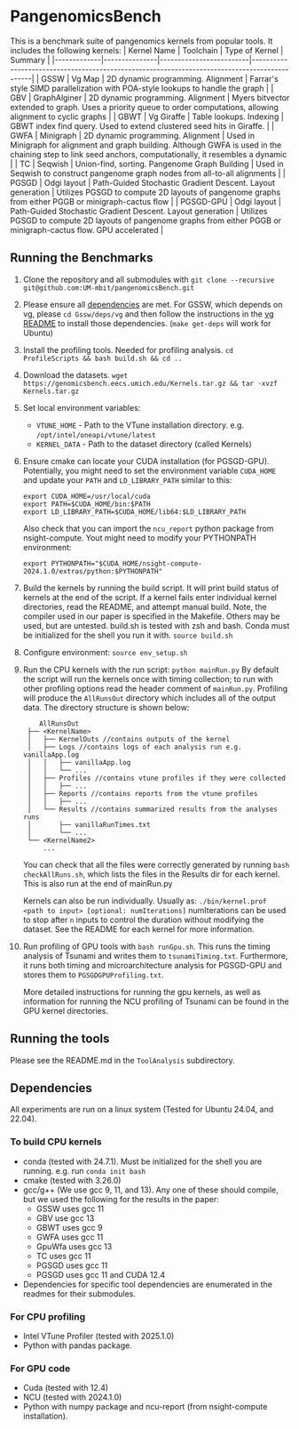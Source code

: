 # PangenomicsBench
This is a benchmark suite of pangenomics kernels from popular tools.
It includes the following kernels:
| Kernel Name | Toolchain     | Type of Kernel          | Summary                                                                                      |
|-------------|---------------|-------------------------|----------------------------------------------------------------------------------------------|
| GSSW        | Vg Map        | 2D dynamic programming. Alignment | Farrar's style SIMD parallelization with POA-style lookups to handle the graph                |
| GBV         | GraphAlginer  | 2D dynamic programming. Alignment | Myers bitvector extended to graph. Uses a priority queue to order computations, allowing alignment to cyclic graphs |
| GBWT        | Vg Giraffe    | Table lookups. Indexing | GBWT index find query. Used to extend clustered seed hits in Giraffe.                        |
| GWFA        | Minigraph     | 2D dynamic programming. Alignment | Used in Minigraph for alignment and graph building. Although GWFA is used in the chaining step to link seed anchors, computationally, it resembles a dynamic |
| TC          | Seqwish       | Union-find, sorting. Pangenome Graph Building | Used in Seqwish to construct pangenome graph nodes from all-to-all alignments |
| PGSGD       | Odgi layout   | Path-Guided Stochastic Gradient Descent. Layout generation | Utilizes PGSGD to compute 2D layouts of pangenome graphs from either PGGB or minigraph-cactus flow |
| PGSGD-GPU   | Odgi layout   | Path-Guided Stochastic Gradient Descent. Layout generation | Utilizes PGSGD to compute 2D layouts of pangenome graphs from either PGGB or minigraph-cactus flow. GPU accelerated |

## Running the Benchmarks
1. Clone the repository and all submodules with 
   `git clone --recursive git@github.com:UM-mbit/pangenomicsBench.git`
2. Please ensure all [dependencies](#dependencies) are met.
   For GSSW, which depends on vg, please `cd Gssw/deps/vg` and then follow the
   instructions in the [vg README](https://github.com/vgteam/vg) to install those
   dependencies. (`make get-deps` will work for Ubuntu)
3. Install the profiling tools. Needed for profiling analysis. 
   `cd ProfileScripts && bash build.sh && cd ..`
4. Download the datasets. 
   `wget https://genomicsbench.eecs.umich.edu/Kernels.tar.gz && tar -xvzf Kernels.tar.gz`
5. Set local environment variables:
   + `VTUNE_HOME` - Path to the VTune installation directory. e.g.
     `/opt/intel/oneapi/vtune/latest`
   + `KERNEL_DATA` - Path to the dataset directory (called Kernels)
6. Ensure cmake can locate your CUDA installation (for PGSGD-GPU). Potentially,
   you might need to set the environment variable `CUDA_HOME` and update your `PATH`
   and `LD_LIBRARY_PATH` similar to this:
   ```
   export CUDA_HOME=/usr/local/cuda
   export PATH=$CUDA_HOME/bin:$PATH
   export LD_LIBRARY_PATH=$CUDA_HOME/lib64:$LD_LIBRARY_PATH
   ```
   Also check that you can import the `ncu_report` python package from nsight-compute.
   Yout might need to modify your PYTHONPATH environment:
   ```
   export PYTHONPATH="$CUDA_HOME/nsight-compute-2024.1.0/extras/python:$PYTHONPATH"
   ```
6. Build the kernels by running the build script. It will print build status of
   kernels at the end of the script. If a kernel fails
   enter individual kernel directories, read the README, and attempt manual
   build. Note, the compiler used in our paper is specified in the Makefile.
   Others may be used, but are untested. build.sh is tested with zsh and bash. 
   Conda must be initialized for the shell you run it with.
   `source build.sh`
6. Configure environment: `source env_setup.sh`
7. Run the CPU kernels with the run script:
   `python mainRun.py`
   By default the script will run the kernels once with timing collection;
   to run with other profiling options read the header comment of `mainRun.py`.
   Profiling will produce the `AllRunsOut` directory which includes all of the output data. The
   directory structure is shown below:
   ```
       AllRunsOut
    ├── <KernelName>
    │   ├── KernelOuts //contains outputs of the kernel
    │   ├── Logs //contains logs of each analysis run e.g. vanillaApp.log
    │   │   ├── vanillaApp.log
    │   │   └── ...
    │   ├── Profiles //contains vtune profiles if they were collected
    │   │   ├── ...
    │   ├── Reports //contains reports from the vtune profiles
    │   │   ├── ...
    │   └── Results //contains summarized results from the analyses runs
    │       ├── vanillaRunTimes.txt
    │       └── ...
    └── <KernelName2>
        ...
    ```

    You can check that all the files were correctly generated by running 
    `bash checkAllRuns.sh`, which lists the files in the Results dir for each
    kernel. This is also run at the end of mainRun.py

   Kernels can also be run individually. Usually as:
   `./bin/kernel.prof <path to input> [optional: numIterations]`
   numIterations can be used to stop after `n` inputs to control the duration
   without modifying the dataset.
   See the README for each kernel for more information.
8. Run profiling of GPU tools with `bash runGpu.sh`.  This runs the timing
   analysis of Tsunami and writes them to `tsunamiTiming.txt`. Furthermore, it
   runs both timing and microarchitecture analysis for PGSGD-GPU and stores
   them to `PGSGDGPUProfiling.txt`.

   More detailed instructions for running the gpu kernels, as well as
   information for running the NCU profiling of Tsunami can be found in the GPU
   kernel directories.
## Running the tools
Please see the README.md in the `ToolAnalysis` subdirectory.
## Dependencies
All experiments are run on a linux system (Tested for Ubuntu 24.04, and 22.04).
### To build CPU kernels
- conda (tested with 24.7.1). Must be initialized for the shell you are running.
  e.g. run `conda init bash`
- cmake (tested with 3.26.0)
- gcc/g++ (We use gcc 9, 11, and 13). Any one of these should compile, but we
  used the following for the results in the paper:
    - GSSW uses gcc 11  
    - GBV use gcc 13  
    - GBWT uses gcc 9  
    - GWFA uses gcc 11  
    - GpuWfa uses gcc 13  
    - TC uses gcc 11
    - PGSGD uses gcc 11
    - PGSGD uses gcc 11 and CUDA 12.4
- Dependencies for specific tool dependencies are enumerated in the readmes for
  their submodules.
### For CPU profiling
- Intel VTune Profiler (tested with 2025.1.0)
- Python with pandas package.
### For GPU code
- Cuda (tested with 12.4)
- NCU (tested with 2024.1.0)
- Python with numpy package and ncu-report (from nsight-compute installation).
